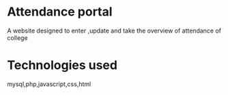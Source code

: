 <!-- # attendance entry,attendance update ,attendance overview -->
# Attendance portal
A website designed to enter ,update  and take the overview of attendance of college
# Technologies used
 mysql,php,javascript,css,html
